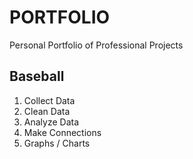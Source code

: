 # PORTFOLIO
Personal Portfolio of Professional Projects

## Baseball
1. Collect Data
2. Clean Data
3. Analyze Data
4. Make Connections
5. Graphs / Charts
